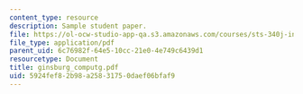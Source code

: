 ```yaml
---
content_type: resource
description: Sample student paper.
file: https://ol-ocw-studio-app-qa.s3.amazonaws.com/courses/sts-340j-introduction-to-the-history-of-technology-fall-2006/5924fef82b98a25831750daef06bfaf9_ginsburg_computg.pdf
file_type: application/pdf
parent_uid: 6c76982f-64e5-10cc-21e0-4e749c6439d1
resourcetype: Document
title: ginsburg_computg.pdf
uid: 5924fef8-2b98-a258-3175-0daef06bfaf9
---
```


